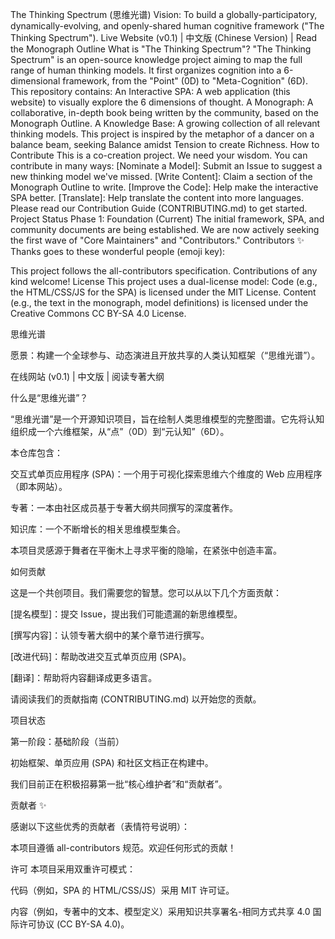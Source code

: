 The Thinking Spectrum (思维光谱)
Vision: To build a globally-participatory, dynamically-evolving, and openly-shared human cognitive framework ("The Thinking Spectrum").
Live Website (v0.1) | 中文版 (Chinese Version) | Read the Monograph Outline
What is "The Thinking Spectrum"?
"The Thinking Spectrum" is an open-source knowledge project aiming to map the full range of human thinking models. It first organizes cognition into a 6-dimensional framework, from the "Point" (0D) to "Meta-Cognition" (6D).
This repository contains:
An Interactive SPA: A web application (this website) to visually explore the 6 dimensions of thought.
A Monograph: A collaborative, in-depth book being written by the community, based on the Monograph Outline.
A Knowledge Base: A growing collection of all relevant thinking models.
This project is inspired by the metaphor of a dancer on a balance beam, seeking Balance amidst Tension to create Richness.
How to Contribute
This is a co-creation project. We need your wisdom. You can contribute in many ways:
[Nominate a Model]: Submit an Issue to suggest a new thinking model we've missed.
[Write Content]: Claim a section of the Monograph Outline to write.
[Improve the Code]: Help make the interactive SPA better.
[Translate]: Help translate the content into more languages.
Please read our Contribution Guide (CONTRIBUTING.md) to get started.
Project Status
Phase 1: Foundation (Current)
The initial framework, SPA, and community documents are being established.
We are now actively seeking the first wave of "Core Maintainers" and "Contributors."
Contributors ✨
Thanks goes to these wonderful people (emoji key):
<!-- ALL-CONTRIBUTORS-LIST:START - Do not remove or modify this section -->
<!-- prettier-ignore-start -->
<!-- ALL-CONTRIBUTORS-LIST:END -->
This project follows the all-contributors specification. Contributions of any kind welcome!
License
This project uses a dual-license model:
Code (e.g., the HTML/CSS/JS for the SPA) is licensed under the MIT License.
Content (e.g., the text in the monograph, model definitions) is licensed under the Creative Commons CC BY-SA 4.0 License.

思维光谱

愿景：构建一个全球参与、动态演进且开放共享的人类认知框架（“思维光谱”）。

在线网站 (v0.1) | 中文版 | 阅读专著大纲

什么是“思维光谱”？

“思维光谱”是一个开源知识项目，旨在绘制人类思维模型的完整图谱。它先将认知组织成一个六维框架，从“点”（0D）到“元认知”（6D）。

本仓库包含：

交互式单页应用程序 (SPA)：一个用于可视化探索思维六个维度的 Web 应用程序（即本网站）。

专著：一本由社区成员基于专著大纲共同撰写的深度著作。

知识库：一个不断增长的相关思维模型集合。

本项目灵感源于舞者在平衡木上寻求平衡的隐喻，在紧张中创造丰富。

如何贡献

这是一个共创项目。我们需要您的智慧。您可以从以下几个方面贡献：

[提名模型]：提交 Issue，提出我们可能遗漏的新思维模型。

[撰写内容]：认领专著大纲中的某个章节进行撰写。

[改进代码]：帮助改进交互式单页应用 (SPA)。

[翻译]：帮助将内容翻译成更多语言。

请阅读我们的贡献指南 (CONTRIBUTING.md) 以开始您的贡献。

项目状态

第一阶段：基础阶段（当前）

初始框架、单页应用 (SPA) 和社区文档正在构建中。

我们目前正在积极招募第一批“核心维护者”和“贡献者”。

贡献者 ✨

感谢以下这些优秀的贡献者（表情符号说明）：

<!-- ALL-CONTRIBUTORS-LIST:START - 请勿删除或修改此部分 -->

<!-- prettier-ignore-start -->

<!-- ALL-CONTRIBUTORS-LIST:END -->

本项目遵循 all-contributors 规范。欢迎任何形式的贡献！

许可
本项目采用双重许可模式：

代码（例如，SPA 的 HTML/CSS/JS）采用 MIT 许可证。

内容（例如，专著中的文本、模型定义）采用知识共享署名-相同方式共享 4.0 国际许可协议 (CC BY-SA 4.0)。


